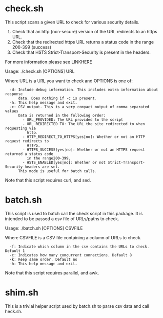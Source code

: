 # check.sh
This script scans a given URL to check for various security details.
  1. Check that an http (non-secure) version of the URL redirects to an https
     URL.
  2. Check that the redirected https URL returns a status code in the range
     200-399 (success)
  3. Check that HSTS Strict-Transport-Security is present in the headers.

For more information please see LINKHERE

Usage: ./check.sh [OPTIONS] URL

Where URL is a URL you want to check and OPTIONS is one of:
```
  -d: Include debug information. This includes extra information about response
      data. Does nothing if -c is present.
  -h: This help message and exit.
  -c: CSV output. This is a very compact output of comma separated values
      Data is returned in the following order:
        - URL_PROVIDED: The URL provided to the script
        - URL_REDIRECTED_TO: The URL the site redirected to when requesting via
          http.
        - HTTP_REDIRECT_TO_HTTPS[yes|no]: Whether or not an HTTP request redirects to
          HTTPS.
        - HTTPS_SUCCESS[yes|no]: Whether or not an HTTPS request returned a status code
          in the range200-399.
        - HSTS_ENABLED[yes|no]: Whether or not Strict-Transport-Security headers are set.
      This mode is useful for batch calls.
```
Note that this script requires curl, and sed.


# batch.sh

This script is used to batch call the check script in this package. It is
intended to be passed a csv file of URLs/paths to check.

Usage: ./batch.sh [OPTIONS] CSVFILE

Where CSVFILE is a CSV file containing a column of URLs to check.
```
  -f: Indicate which column in the csv contains the URLs to check. Default 1
  -c: Indicates how many concurrent connections. Default 8
  -k: Keep same order. Default no
  -h: This help message and exit.
```
Note that this script requires parallel, and awk.

# shim.sh

This is a trivial helper script used by batch.sh to parse csv data and call heck.sh.
